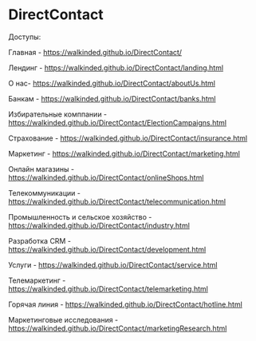 # DirectContact


Доступы:

Главная - https://walkinded.github.io/DirectContact/

Лендинг - https://walkinded.github.io/DirectContact/landing.html

О нас- https://walkinded.github.io/DirectContact/aboutUs.html

Банкам - https://walkinded.github.io/DirectContact/banks.html

Избирательные комппании - https://walkinded.github.io/DirectContact/ElectionCampaigns.html

Страхование - https://walkinded.github.io/DirectContact/insurance.html

Маркетинг - https://walkinded.github.io/DirectContact/marketing.html

Онлайн магазины - https://walkinded.github.io/DirectContact/onlineShops.html

Телекоммуникации - https://walkinded.github.io/DirectContact/telecommunication.html

Промышленность и сельское хозяйство - https://walkinded.github.io/DirectContact/industry.html

Разработка CRM - https://walkinded.github.io/DirectContact/development.html

Услуги - https://walkinded.github.io/DirectContact/service.html

Телемаркетинг - https://walkinded.github.io/DirectContact/telemarketing.html

Горячая линия - https://walkinded.github.io/DirectContact/hotline.html

Маркетинговые исследования - https://walkinded.github.io/DirectContact/marketingResearch.html
